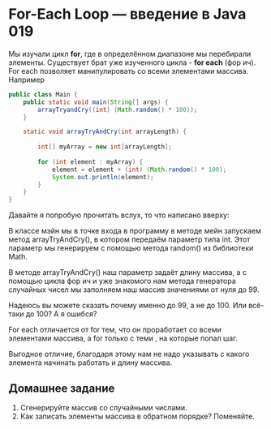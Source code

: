 # For-Each Loop — введение в Java 019

Мы изучали цикл **for**, где в определённом диапазоне мы перебирали элементы. Существует брат уже изученного цикла - **for each** (фор ич). For each позволяет манипулировать со всеми элементами массива. Например

```Java
public class Main {
	public static void main(String[] args) {
		arrayTryandCry((int) (Math.random() * 100));
	}

	static void arrayTryAndCry(int arrayLength) {
		
		int[] myArray = new int[arrayLength];
		
		for (int element : myArray) {
			element = element + (int) (Math.random() * 100);
			System.out.println(element);
		}
	}
}
```

Давайте я попробую прочитать вслух, то что написано вверху:

В классе мэйн мы в точке входа в программу в методе мейн запускаем метод arrayTryAndCry(), в котором передаём параметр типа int. Этот параметр мы генерируем с помощью метода random() из библиотеки Math.

В методе arrayTryAndCry() наш параметр задаёт длину массива, а с помощью цикла фор ич и уже знакомого нам метода генератора случайных чисел мы заполняем наш массив значениями от нуля до 99.

Надеюсь вы можете сказать почему именно до 99, а не до 100. Или всё-таки до 100? А я ошибся?

For each отличается от for тем, что он проработает со всеми элементами массива, а for только с теми , на которые попал шаг.

Выгодное отличие, благодаря этому нам не надо указывать с какого элемента начинать работать и длину массива.

## Домашнее задание

1. Сгенерируйте массив со случайными числами. 
2. Как записать элементы массива в обратном порядке? Поменяйте.
